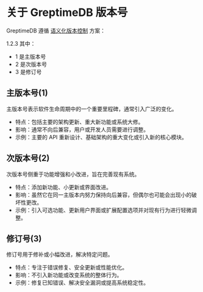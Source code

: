 # 关于 GreptimeDB 版本号

GreptimeDB 遵循 [语义化版本控制](https://semver.org/) 方案：

1.2.3 其中：
- 1 是主版本号
- 2 是次版本号
- 3 是修订号

## 主版本号(1)

主版本号表示软件生命周期中的一个重要里程碑，通常引入广泛的变化。
- 特点：包括主要的架构更新、重大新功能或系统大修。
- 影响：通常不向后兼容，用户或开发人员需要进行调整。
- 示例：主要的 API 重新设计、基础架构的重大变化或引入新的核心模块。

## 次版本号(2)

次版本号侧重于功能增强和小改进，旨在完善现有系统。
- 特点：添加新功能、小更新或界面改进。
- 影响：虽然它在同一主版本内努力保持向后兼容，但偶尔也可能会出现小的破坏性更改。
- 示例：引入可选功能、更新用户界面或扩展配置选项并对现有行为进行轻微调整。

## 修订号(3)

修订号用于修补或小幅改进，解决特定问题。
- 特点：专注于错误修复、安全更新或性能优化。
- 影响：不引入新功能或改变系统的整体行为。
- 示例：修复已知错误、解决安全漏洞或提高系统稳定性。